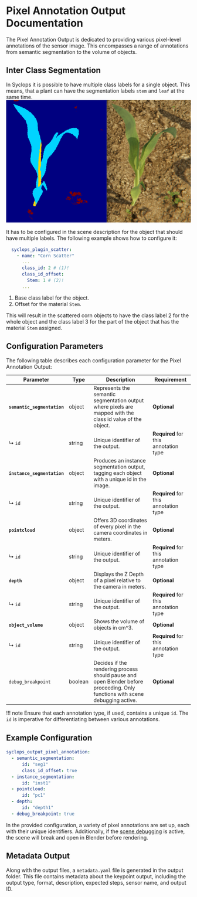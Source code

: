 # Pixel Annotation Output Documentation

The Pixel Annotation Output is dedicated to providing various pixel-level annotations of the sensor image. This encompasses a range of annotations from semantic segmentation to the volume of objects.

## Inter Class Segmentation

In Syclops it is possible to have multiple class labels for a single object. This means, that a plant can have the segmentation labels `stem` and `leaf` at the same time.
![Inter Class Segmentation](/img/docs/inter_class_seg.png)

It has to be configured in the scene description for the object that should have multiple labels. The following example shows how to configure it:

```yaml title="Configure Inter Class Segmentation"
  syclops_plugin_scatter:
    - name: "Corn Scatter"
      ...
      class_id: 2 # (1)!
      class_id_offset:
        Stem: 1 # (2)!
      ...
```

1.  Base class label for the object.
2.  Offset for the material `Stem`.

This will result in the scattered corn objects to have the class label 2 for the whole object and the class label 3 for the part of the object that has the material `Stem` assigned.

## Configuration Parameters

The following table describes each configuration parameter for the Pixel Annotation Output:

| Parameter               | Type                                            | Description                                                                                                         | Requirement               |
|-------------------------|-------------------------------------------------|---------------------------------------------------------------------------------------------------------------------|---------------------------|
| **`semantic_segmentation`** | object                                          | Represents the semantic segmentation output where pixels are mapped with the class id value of the object.           | **Optional**              |
|     ↳ `id`              | string                                          | Unique identifier of the output.                                                                                    | **Required** for this annotation type |
| **`instance_segmentation`** | object                                          | Produces an instance segmentation output, tagging each object with a unique id in the image.                        | **Optional**              |
|     ↳ `id`              | string                                          | Unique identifier of the output.                                                                                    | **Required** for this annotation type |
| **`pointcloud`**            | object                                          | Offers 3D coordinates of every pixel in the camera coordinates in meters.                                           | **Optional**              |
|     ↳ `id`              | string                                          | Unique identifier of the output.                                                                                    | **Required** for this annotation type |
| **`depth`**                 | object                                          | Displays the Z Depth of a pixel relative to the camera in meters.                                                   | **Optional**              |
|     ↳ `id`              | string                                          | Unique identifier of the output.                                                                                    | **Required** for this annotation type |
| **`object_volume`**         | object                                          | Shows the volume of objects in cm^3.                                                                                | **Optional**              |
|     ↳ `id`              | string                                          | Unique identifier of the output.                                                                                    | **Required** for this annotation type |
| `debug_breakpoint`      | boolean                                         | Decides if the rendering process should pause and open Blender before proceeding. Only functions with scene debugging active. | **Optional**              |

!!! note
    Ensure that each annotation type, if used, contains a unique `id`. The `id` is imperative for differentiating between various annotations.

## Example Configuration

```yaml
syclops_output_pixel_annotation:
  - semantic_segmentation:
      id: "seg1"
      class_id_offset: true
  - instance_segmentation:
      id: "inst1"
  - pointcloud:
      id: "pc1"
  - depth:
      id: "depth1"
  - debug_breakpoint: true
```

In the provided configuration, a variety of pixel annotations are set up, each with their unique identifiers. Additionally, if the [scene debugging](/developement/debugging/#visually-debug-a-job-file) is active, the scene will break and open in Blender before rendering.

## Metadata Output

Along with the output files, a `metadata.yaml` file is generated in the output folder. This file contains metadata about the keypoint output, including the output type, format, description, expected steps, sensor name, and output ID.
